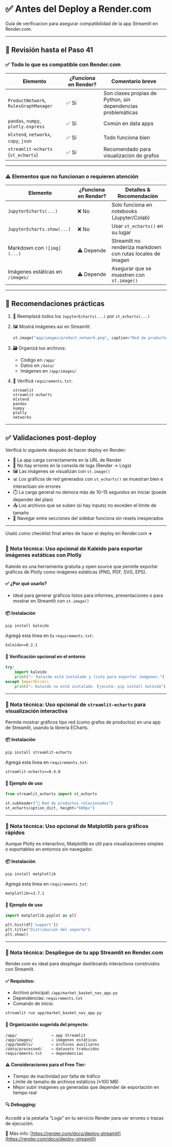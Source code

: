 # ✅ Antes del Deploy a Render.com

Guía de verificacion para asegurar compatibilidad de la app Streamlit en Render.com.

---

## 📅 Revisión hasta el Paso 41

### ✅ Todo lo que **es compatible** con Render.com

| Elemento                              | ¿Funciona en Render? | Comentario breve                                             |
| ------------------------------------- | -------------------- | ------------------------------------------------------------ |
| `ProductNetwork`, `RulesGraphManager` | ✅ Sí                 | Son clases propias de Python, sin dependencias problemáticas |
| `pandas`, `numpy`, `plotly.express`   | ✅ Sí                 | Común en data apps                                           |
| `mlxtend`, `networkx`, `copy`, `json` | ✅ Sí                 | Todo funciona bien                                           |
| `streamlit-echarts` (`st_echarts`)    | ✅ Sí                 | Recomendado para visualización de grafos                     |

---

### ⚠️ Elementos que **no funcionan** o requieren atención

| Elemento                         | ¿Funciona en Render? | Detalles & Recomendación                                    |
| -------------------------------- | -------------------- | ----------------------------------------------------------- |
| `JupyterEcharts(...)`            | ❌ No                 | Solo funciona en notebooks (Jupyter/Colab)                  |
| `JupyterEcharts.show(...)`       | ❌ No                 | Usar `st_echarts()` en su lugar                             |
| Markdown con `![img](...)`       | ⚠️ Depende           | Streamlit no renderiza markdown con rutas locales de imagen |
| Imágenes estáticas en `/images/` | ⚠️ Depende           | Asegurar que se muestren con `st.image()`                   |

---

## 🔧 Recomendaciones prácticas

1. 🔄 Reemplazá todos los `JupyterEcharts(...)` por `st_echarts(...)`

2. 🖼️ Mostrá imágenes así en Streamlit:

   ```python
   st.image("app/images/product_network.png", caption="Red de productos por profundidad")
   ```

3. 🗃️ Organizá tus archivos:

   * Código en `/app/`
   * Datos en `/data/`
   * Imágenes en `/app/images/`

4. 🔢 Verificá `requirements.txt`:

   ```text
   streamlit
   streamlit-echarts
   mlxtend
   pandas
   numpy
   plotly
   networkx
   ```

---

## ✅ Validaciones post-deploy

Verificá lo siguiente después de hacer deploy en Render:

* 🔗 La app carga correctamente en la URL de Render
* 🚫 No hay errores en la consola de logs (Render → Logs)
* 🖼️ Las imágenes se visualizan con `st.image()`
* 📊 Los gráficos de red generados con `st_echarts()` se muestran bien e interactúan sin errores
* ⏱️ La carga general no demora más de 10–15 segundos en iniciar (puede depender del plan)
* 📤 Los archivos que se suben (si hay inputs) no exceden el límite de tamaño
* 🔁 Navegar entre secciones del sidebar funciona sin resets inesperados

---
Usalo como checklist final antes de hacer el deploy en Render.com ✈️


### 📌 Nota técnica: Uso opcional de Kaleido para exportar imágenes estáticas con Plotly

Kaleido es una herramienta gratuita y open source que permite exportar gráficos de Plotly como imágenes estáticas (PNG, PDF, SVG, EPS).

#### ✅ ¿Por qué usarlo?

* Ideal para generar gráficos listos para informes, presentaciones o para mostrar en Streamlit con `st.image()`

#### 📦 Instalación

```bash
pip install kaleido
```

Agregá esta línea en tu `requirements.txt`:

```
kaleido>=0.2.1
```

#### 🧲 Verificación opcional en el entorno

```python
try:
    import kaleido
    print("✅ Kaleido está instalado y listo para exportar imágenes.")
except ImportError:
    print("⚠️ Kaleido no está instalado. Ejecutá: pip install kaleido")
```

---

### 📌 Nota técnica: Uso opcional de `streamlit-echarts` para visualización interactiva

Permite mostrar gráficos tipo red (como grafos de productos) en una app de Streamlit, usando la librería ECharts.

#### 📦 Instalación

```bash
pip install streamlit-echarts
```

Agregá esta línea en `requirements.txt`:

```
streamlit-echarts>=0.4.0
```

#### 🧲 Ejemplo de uso

```python
from streamlit_echarts import st_echarts

st.subheader("🔗 Red de productos relacionados")
st_echarts(option_dict, height="600px")
```

---

### 📌 Nota técnica: Uso opcional de Matplotlib para gráficos rápidos

Aunque Plotly es interactivo, Matplotlib es útil para visualizaciones simples o exportables en entornos sin navegador.

#### 📦 Instalación

```bash
pip install matplotlib
```

Agregá esta línea en `requirements.txt`:

```
matplotlib>=3.7.1
```

#### 🧲 Ejemplo de uso

```python
import matplotlib.pyplot as plt

plt.hist(df['support'])
plt.title("Distribución del soporte")
plt.show()
```

---

### 📌 Nota técnica: Despliegue de tu app Streamlit en Render.com

Render.com es ideal para desplegar dashboards interactivos construidos con Streamlit.

#### ✅ Requisitos:

* Archivo principal: `/app/market_basket_nav_app.py`
* Dependencias: `requirements.txt`
* Comando de inicio:

```
streamlit run app/market_basket_nav_app.py
```

#### 📁 Organización sugerida del proyecto:

```
/app/               → app Streamlit  
/app/images/        → imágenes estáticas  
/app/models/        → archivos auxiliares  
/data/processed/    → datasets traducidos  
requirements.txt    → dependencias
```

#### ⚠️ Consideraciones para el Free Tier:

* Tiempo de inactividad por falta de tráfico
* Límite de tamaño de archivos estáticos (≈100 MB)
* Mejor subir imágenes ya generadas que depender de exportación en tiempo real

#### 🔍 Debugging:

Accedé a la pestaña “Logs” en tu servicio Render para ver errores o trazas de ejecución.

📖 Más info: [https://render.com/docs/deploy-streamlit](https://render.com/docs/deploy-streamlit)
